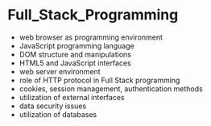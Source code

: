 # Full_Stack_Programming

- web browser as programming environment
- JavaScript programming language
- DOM structure and manipulations
- HTML5 and JavaScript interfaces
- web server environment
- role of HTTP protocol in Full Stack programming
- cookies, session management, authentication methods
- utilization of external interfaces
- data security issues
- utilization of databases
